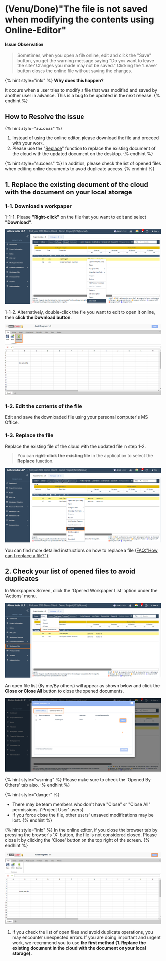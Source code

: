 # \(Venu/Done\)"The file is not saved when modifying the contents using Online-Editor"

#### Issue Observation

> Sometimes, when you open a file online, edit and click the "Save" button, you get the warning message saying "Do you want to leave the site? Changes you made may not be saved." Clicking the 'Leave' button closes the online file without saving the changes.

{% hint style="info" %}
**Why does this happen?**

It occurs when a user tries to modify a file that was modified and saved by another user in advance. This is a bug to be updated in the next release.
{% endhint %}

## How to Resolve the issue

{% hint style="success" %}
1. Instead of using the online editor, please download the file and proceed with your work.
2. Please use the "[Replace](file-replace.md)" function to replace the existing document of the cloud with the updated document on the desktop.
{% endhint %}

{% hint style="success" %}
In addition, please check the list of opened files when editing online documents to avoid duplicate access.
{% endhint %}

## 1. Replace the existing document of the cloud with the document on your local storage

### 1-1. Download a workpaper

1-1-1. Please **"Right-click"** on the file that you want to edit and select **"Download"**.

![](../.gitbook/assets/download-file%20%281%29.png)

1-1-2. Alternatively, double-click the file you want to edit to open it online, then **click the Download button**.

![](../.gitbook/assets/download-file.png)

### 1-2. Edit the contents of the file

Edit and save the downloaded file using your personal computer's MS Office.



### 1-3. Replace the file

Replace the existing file of the cloud with the updated file in step 1-2.

> You can **right-click the existing file** in the application to select the **Replace** function.

![](../.gitbook/assets/replace.png)

You can find more detailed instructions on how to replace a file \([FAQ:"How can I replace a file?"](file-replace.md)\).

## 2. Check your list of opened files to avoid duplicates

In Workpapers Screen, click the 'Opened Workpaper List' option under the 'Actions' menu.

![](../.gitbook/assets/opened-files-list.png)

An open file list \(By me/By others\) will appear as shown below and click the **Close or Close All** button to close the opened documents.

![](../.gitbook/assets/opened-files-list%20%281%29.png)

{% hint style="warning" %}
Please make sure to check the 'Opened By Others' tab also.
{% endhint %}

{% hint style="danger" %}
* There may be team members who don't have "Close" or "Close All" permissions. \('Project User' users\) 
* If you force close the file, other users' unsaved modifications may be lost. 
{% endhint %}

{% hint style="info" %}
In the online editor, if you close the browser tab by pressing the browser's 'X' button, the file is not considered closed. Please close it by clicking the 'Close' button on the top right of the screen.
{% endhint %}

![](../.gitbook/assets/close-file.png)

1. If you check the list of open files and avoid duplicate operations, you may encounter unexpected errors. If you are doing important and urgent work, we recommend you to use **the first method \(1. Replace the existing document in the cloud with the document on your local storage\).**

